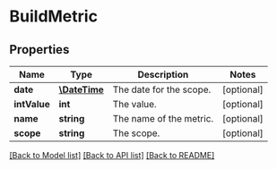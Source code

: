 # BuildMetric

## Properties
Name | Type | Description | Notes
------------ | ------------- | ------------- | -------------
**date** | [**\DateTime**](\DateTime.md) | The date for the scope. | [optional] 
**intValue** | **int** | The value. | [optional] 
**name** | **string** | The name of the metric. | [optional] 
**scope** | **string** | The scope. | [optional] 

[[Back to Model list]](../README.md#documentation-for-models) [[Back to API list]](../README.md#documentation-for-api-endpoints) [[Back to README]](../README.md)



